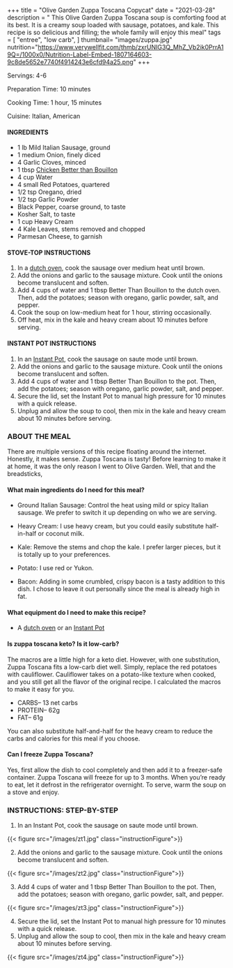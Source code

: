 +++
title = "Olive Garden Zuppa Toscana Copycat"
date = "2021-03-28"
description = " This Olive Garden Zuppa Toscana soup is comforting food at its best. It is a creamy soup loaded with sausage, potatoes, and kale. This recipe is so delicious and filling; the whole family will enjoy this meal"
tags = [
    "entree",
    "low carb",
]
thumbnail= "images/zuppa.jpg"
nutrition="https://www.verywellfit.com/thmb/zxrUNIG3Q_MhZ_Vb2ik0PrrA19Q=/1000x0/Nutrition-Label-Embed-1807164603-9c8de5652e7740f4914243e6cfd94a25.png"
+++

Servings: 4-6 <!--more-->

Preparation Time: 10 minutes 

Cooking Time: 1 hour, 15 minutes

Cuisine: Italian, American

#### INGREDIENTS 

* 1 lb Mild Italian Sausage, ground 
* 1 medium Onion, finely diced 
* 4 Garlic Cloves, minced 
* 1 tbsp [Chicken Better than Bouillon](https://amzn.to/38081yU)
* 4 cup Water
* 4 small Red Potatoes, quartered 
* 1/2 tsp Oregano, dried
* 1/2 tsp Garlic Powder
* Black Pepper, coarse ground, to taste
* Kosher Salt, to taste
* 1 cup Heavy Cream 
* 4 Kale Leaves, stems removed and chopped 
* Parmesan Cheese, to garnish 

#### STOVE-TOP INSTRUCTIONS 

1. In a [dutch oven](https://amzn.to/3sFYTY1), cook the sausage over medium heat until brown. 
2. Add the onions and garlic to the sausage mixture. Cook until the onions become translucent and soften. 
3. Add 4 cups of water and 1 tbsp Better Than Bouillon to the dutch oven. Then, add the potatoes; season with oregano, garlic powder, salt, and pepper. 
4. Cook the soup on low-medium heat for 1 hour, stirring occasionally.  
5. Off heat, mix in the kale and heavy cream about 10 minutes before serving. 

#### INSTANT POT INSTRUCTIONS 

1. In an [Instant Pot](https://amzn.to/3w5GDtJ), cook the sausage on saute mode until brown. 
2. Add the onions and garlic to the sausage mixture. Cook until the onions become translucent and soften. 
3. Add 4 cups of water and 1 tbsp Better Than Bouillon to the pot. Then, add the potatoes; season with oregano, garlic powder, salt, and pepper. 
4. Secure the lid, set the Instant Pot to manual high pressure for 10 minutes with a quick release.  
5. Unplug and allow the soup to cool, then mix in the kale and heavy cream about 10 minutes before serving. 

### ABOUT THE MEAL

There are multiple versions of this recipe floating around the internet. Honestly, it makes sense. Zuppa Toscana is tasty! Before learning to make it at home, it was the only reason I went to Olive Garden. Well, that and the breadsticks,

#### What main ingredients do I need for this meal?

* Ground Italian Sausage: Control the heat using mild or spicy Italian sausage. We prefer to switch it up depending on who we are serving.

* Heavy Cream: I use heavy cream, but you could easily substitute half-in-half or coconut milk.  

* Kale: Remove the stems and chop the kale. I prefer larger pieces, but it is totally up to your preferences. 

* Potato: I use red or Yukon. 

* Bacon: Adding in some crumbled, crispy bacon is a tasty addition to this dish. I chose to leave it out personally since the meal is already high in fat. 

#### What equipment do I need to make this recipe? 

* A [dutch oven](https://amzn.to/3sFYTY1) or an [Instant Pot](https://amzn.to/3w5GDtJ)

#### Is zuppa toscana keto? Is it low-carb? 

The macros are a little high for a keto diet. However, with one substitution, Zuppa Toscana fits a low-carb diet well. Simply, replace the red potatoes with cauliflower. Cauliflower takes on a potato-like texture when cooked, and you still get all the flavor of the original recipe. I calculated the macros to make it easy for you.

* CARBS– 13 net carbs
* PROTEIN– 62g
* FAT– 61g

You can also substitute half-and-half for the heavy cream to reduce the carbs and calories for this meal if you choose. 

#### Can I freeze Zuppa Toscana? 

Yes, first allow the dish to cool completely and then add it to a freezer-safe container. Zuppa Toscana will freeze for up to 3 months. When you’re ready to eat, let it defrost in the refrigerator overnight. To serve, warm the soup on a stove and enjoy.

### INSTRUCTIONS: STEP-BY-STEP  

1. In an Instant Pot, cook the sausage on saute mode until brown. 

{{< figure src="/images/zt1.jpg" class="instructionFigure">}}

2. Add the onions and garlic to the sausage mixture. Cook until the onions become translucent and soften. 

{{< figure src="/images/zt2.jpg" class="instructionFigure">}}

3. Add 4 cups of water and 1 tbsp Better Than Bouillon to the pot. Then, add the potatoes; season with oregano, garlic powder, salt, and pepper. 

{{< figure src="/images/zt3.jpg" class="instructionFigure">}}

4. Secure the lid, set the Instant Pot to manual high pressure for 10 minutes with a quick release.  
5. Unplug and allow the soup to cool, then mix in the kale and heavy cream about 10 minutes before serving. 

{{< figure src="/images/zt4.jpg" class="instructionFigure">}}
